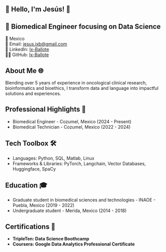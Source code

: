 ## 👋 Hello, I'm Jesús! 👋

## 🚀 Biomedical Engineer focusing on Data Science

📍 Mexico <br>
📧 Email: jesus.ixb@gmail.com <br>
🔗 LinkedIn: [Ix-Ballote](www.linkedin.com/in/adrian-ix-ballote) <br>
👨‍💻 GitHub: [Ix-Ballote](https://github.com/Ix-Ballote) <br>

## About Me 🌐
Blending over 5 years of experience in oncological clinical research, bioinformatics and bioethics, I transform data and language into impactful solutions and experiences.

## Professional Highlights 🌟
* Biomedical Engineer - Cozumel, Mexico (2024 - Present)
* Biomedical Technician - Cozumel, Mexico (2022 - 2024)

## Tech Toolbox 🛠️
* Languages: Python, SQL, Matlab, Linux
* Frameworks & Libraries: PyTorch, Langchain, Vector Databases, Huggingface, SpaCy

## Education 🎓
* Graduate student in biomedical sciences and technologies - INAOE - Puebla, Mexico (2019 - 2022)
* Undergraduate student - Merida, Mexico (2014 - 2018)

## Certifications 📜
* <b> TripleTen: <b> Data Science Boothcamp
* <b> Coursera: <b> Google Data Analytics Professional Certificate


<!--
**Ix-Ballote/Ix-Ballote** is a ✨ _special_ ✨ repository because its `README.md` (this file) appears on your GitHub profile.

Here are some ideas to get you started:

- 🔭 I’m currently working on ...
- 🌱 I’m currently learning ...
- 👯 I’m looking to collaborate on ...
- 🤔 I’m looking for help with ...
- 💬 Ask me about ...
- 📫 How to reach me: ...
- 😄 Pronouns: ...
- ⚡ Fun fact: ...
-->
